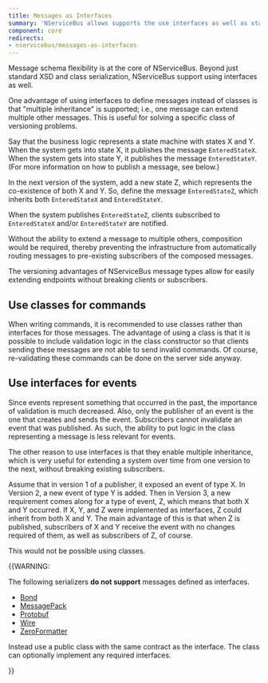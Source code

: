 ```yaml
---
title: Messages as Interfaces
summary: 'NServiceBus allows supports the use interfaces as well as standard XSD and class serialization.'
component: core
redirects:
- nservicebus/messages-as-interfaces
---
```


Message schema flexibility is at the core of NServiceBus. Beyond just standard XSD and class serialization, NServiceBus support using interfaces as well.

One advantage of using interfaces to define messages instead of classes is that "multiple inheritance" is supported; i.e., one message can extend multiple other messages. This is useful for solving a specific class of versioning problems.

Say that the business logic represents a state machine with states X and Y. When the system gets into state X, it publishes the message `EnteredStateX`. When the system gets into state Y, it publishes the message `EnteredStateY`. (For more information on how to publish a message, see below.)

In the next version of the system, add a new state Z, which represents the co-existence of both X and Y. So, define the message `EnteredStateZ`, which inherits both `EnteredStateX` and `EnteredStateY`.

When the system publishes `EnteredStateZ`, clients subscribed to `EnteredStateX` and/or `EnteredStateY` are notified.

Without the ability to extend a message to multiple others, composition would be required, thereby preventing the infrastructure from automatically routing messages to pre-existing subscribers of the composed messages.

The versioning advantages of NServiceBus message types allow for easily extending endpoints without breaking clients or subscribers.


## Use classes for commands

When writing commands, it is recommended to use classes rather than interfaces for those messages. The advantage of using a class is that it is possible to include validation logic in the class constructor so that clients sending these messages are not able to send invalid commands. Of course, re-validating these commands can be done on the server side anyway.


## Use interfaces for events

Since events represent something that occurred in the past, the importance of validation is much decreased. Also, only the publisher of an event is the one that creates and sends the event. Subscribers cannot invalidate an event that was published. As such, the ability to put logic in the class representing a message is less relevant for events.

The other reason to use interfaces is that they enable multiple inheritance, which is very useful for extending a system over time from one version to the next, without breaking existing subscribers.

Assume that in version 1 of a publisher, it exposed an event of type X. In Version 2, a new event of type Y is added. Then in Version 3, a new requirement comes along for a type of event, Z, which means that both X and Y occurred. If X, Y, and Z were implemented as interfaces, Z could inherit from both X and Y. The main advantage of this is that when Z is published, subscribers of X and Y receive the event with no changes required of them, as well as subscribers of Z, of course.

This would not be possible using classes.


{{WARNING:

The following serializers **do not support** messages defined as interfaces. 

 * [Bond](/nservicebus/serialization/bond.md)
 * [MessagePack](/nservicebus/serialization/message-pack.md)
 * [Protobuf](/nservicebus/serialization/protobuf.md)
 * [Wire](/nservicebus/serialization/wire.md)
 * [ZeroFormatter](/nservicebus/serialization/zeroformatter.md)

Instead use a public class with the same contract as the interface. The class can optionally implement any required interfaces. 

}}


